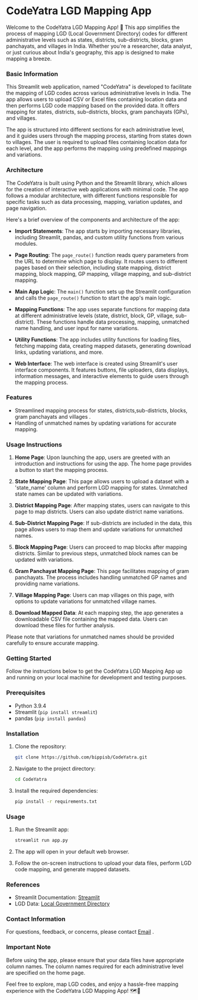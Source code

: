 # CodeYatra LGD Mapping App

Welcome to the CodeYatra LGD Mapping App! 🌟 This app simplifies the process of mapping LGD (Local Government Directory) codes for different administrative levels such as states, districts, sub-districts, blocks, gram panchayats, and villages in India. Whether you're a researcher, data analyst, or just curious about India's geography, this app is designed to make mapping a breeze.

### Basic Information

This Streamlit web application, named "CodeYatra" is developed to facilitate the mapping of LGD codes across various administrative levels in India. The app allows users to upload CSV or Excel files containing location data and then performs LGD code mapping based on the provided data. It offers mapping for states, districts, sub-districts, blocks, gram panchayats (GPs), and villages.

The app is structured into different sections for each administrative level, and it guides users through the mapping process, starting from states down to villages. The user is required to upload files containing location data for each level, and the app performs the mapping using predefined mappings and variations.

### Architecture

The CodeYatra is built using Python and the Streamlit library, which allows for the creation of interactive web applications with minimal code. The app follows a modular architecture, with different functions responsible for specific tasks such as data processing, mapping, variation updates, and page navigation.

Here's a brief overview of the components and architecture of the app:

- **Import Statements**: The app starts by importing necessary libraries, including Streamlit, pandas, and custom utility functions from various modules.

- **Page Routing**: The `page_route()` function reads query parameters from the URL to determine which page to display. It routes users to different pages based on their selection, including state mapping, district mapping, block mapping, GP mapping, village mapping, and sub-district mapping.

- **Main App Logic**: The `main()` function sets up the Streamlit configuration and calls the `page_route()` function to start the app's main logic.

- **Mapping Functions**: The app uses separate functions for mapping data at different administrative levels (state, district, block, GP, village, sub-district). These functions handle data processing, mapping, unmatched name handling, and user input for name variations.

- **Utility Functions**: The app includes utility functions for loading files, fetching mapping data, creating mapped datasets, generating download links, updating variations, and more.

- **Web Interface**: The web interface is created using Streamlit's user interface components. It features buttons, file uploaders, data displays, information messages, and interactive elements to guide users through the mapping process.


### Features

- Streamlined mapping process for states, districts,sub-districts, blocks, gram panchayats and villages .
- Handling of unmatched names by updating variations for accurate mapping.

### Usage Instructions

1. **Home Page**: Upon launching the app, users are greeted with an introduction and instructions for using the app. The home page provides a button to start the mapping process.

2. **State Mapping Page**: This page allows users to upload a dataset with a 'state_name' column and perform LGD mapping for states. Unmatched state names can be updated with variations.

3. **District Mapping Page**: After mapping states, users can navigate to this page to map districts. Users can also update district name variations.
4. **Sub-District Mapping Page**: If sub-districts are included in the data, this page allows users to map them and update variations for unmatched names.

5. **Block Mapping Page**: Users can proceed to map blocks after mapping districts. Similar to previous steps, unmatched block names can be updated with variations.

6. **Gram Panchayat Mapping Page**: This page facilitates mapping of gram panchayats. The process includes handling unmatched GP names and providing name variations.

7. **Village Mapping Page**: Users can map villages on this page, with options to update variations for unmatched village names.

8. **Download Mapped Data**: At each mapping step, the app generates a downloadable CSV file containing the mapped data. Users can download these files for further analysis.

Please note that variations for unmatched names should be provided carefully to ensure accurate mapping.


### Getting Started

Follow the instructions below to get the CodeYatra LGD Mapping App up and running on your local machine for development and testing purposes.

### Prerequisites

- Python 3.9.4
- Streamlit (`pip install streamlit`)
- pandas (`pip install pandas`)

### Installation

1. Clone the repository:

   ```bash
   git clone https://github.com/bippisb/CodeYatra.git
   ```

2. Navigate to the project directory:

   ```bash
   cd CodeYatra
   ```

3. Install the required dependencies:

   ```bash
   pip install -r requirements.txt
   ```

### Usage

1. Run the Streamlit app:

   ```bash
   streamlit run app.py
   ```

2. The app will open in your default web browser.

3. Follow the on-screen instructions to upload your data files, perform LGD code mapping, and generate mapped datasets.




### References

- Streamlit Documentation: [Streamlit](https://streamlit.io/)
- LGD Data: [Local Government Directory](https://lgdirectory.gov.in/)

### Contact Information

For questions, feedback, or concerns, please contact [Email](saurabh_harak@isb.edu) .

### Important Note

Before using the app, please ensure that your data files have appropriate column names. The column names required for each administrative level are specified on the home page.

Feel free to explore, map LGD codes, and enjoy a hassle-free mapping experience with the CodeYatra LGD Mapping App! 🗺️🚀







